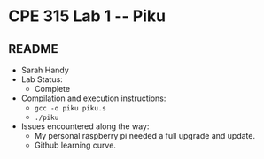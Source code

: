 # CPE 315 Lab 1 -- Piku

## README

* Sarah Handy
* Lab Status:
  * Complete
* Compilation and execution instructions:
  * `gcc -o piku piku.s`
  * `./piku`
* Issues encountered along the way:
  * My personal raspberry pi needed a full upgrade and update.
  * Github learning curve. 
